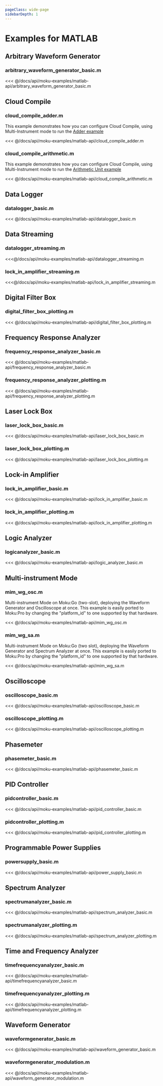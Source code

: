 ```yaml
---
pageClass: wide-page
sidebarDepth: 1
---
```


# Examples for MATLAB
## Arbitrary Waveform Generator

### arbitrary_waveform_generator_basic.m
<<< @/docs/api/moku-examples/matlab-api/arbitrary_waveform_generator_basic.m

## Cloud Compile

### cloud_compile_adder.m

This example demonstrates how you can configure Cloud Compile, using Multi-Instrument mode to run the
[Adder example](https://github.com/liquidinstruments/moku-examples/tree/main/mcc/Basic/Adder)

<<< @/docs/api/moku-examples/matlab-api/cloud_compile_adder.m

### cloud_compile_arithmetic.m

This example demonstrates how you can configure Cloud Compile, using Multi-Instrument mode to run the
[Arithmetic Unit example](https://github.com/liquidinstruments/moku-examples/tree/main/mcc/Moderate/ArithmeticUnit)

<<< @/docs/api/moku-examples/matlab-api/cloud_compile_arithmetic.m

## Data Logger
### datalogger_basic.m
<<< @/docs/api/moku-examples/matlab-api/datalogger_basic.m

## Data Streaming

### datalogger_streaming.m

<<<@/docs/api/moku-examples/matlab-api/datalogger_streaming.m

### lock_in_amplifier_streaming.m

<<<@/docs/api/moku-examples/matlab-api/lock_in_amplifier_streaming.m


## Digital Filter Box
### digital_filter_box_plotting.m
<<< @/docs/api/moku-examples/matlab-api/digital_filter_box_plotting.m


## Frequency Response Analyzer
### frequency_response_analyzer_basic.m
<<< @/docs/api/moku-examples/matlab-api/frequency_response_analyzer_basic.m

### frequency_response_analyzer_plotting.m
<<< @/docs/api/moku-examples/matlab-api/frequency_response_analyzer_plotting.m

## Laser Lock Box
### laser_lock_box_basic.m
<<< @/docs/api/moku-examples/matlab-api/laser_lock_box_basic.m

### laser_lock_box_plotting.m
<<< @/docs/api/moku-examples/matlab-api/laser_lock_box_plotting.m

## Lock-in Amplifier
### lock_in_amplifier_basic.m
<<< @/docs/api/moku-examples/matlab-api/lock_in_amplifier_basic.m

### lock_in_amplifier_plotting.m
<<< @/docs/api/moku-examples/matlab-api/lock_in_amplifier_plotting.m

## Logic Analyzer
### logicanalyzer_basic.m
<<< @/docs/api/moku-examples/matlab-api/logic_analyzer_basic.m

## Multi-instrument Mode
### mim_wg_osc.m

Multi-instrument Mode on Moku:Go (two-slot), deploying the Waveform Generator
and Oscilloscope at once. This example is easily ported to Moku:Pro by changing
the "platform_id" to one supported by that hardware.

<<< @/docs/api/moku-examples/matlab-api/mim_wg_osc.m

### mim_wg_sa.m

Multi-instrument Mode on Moku:Go (two slot), deploying the Waveform Generator
and Spectrum Analyzer at once. This example is easily ported to Moku:Pro by changing
the "platform_id" to one supported by that hardware.

<<< @/docs/api/moku-examples/matlab-api/mim_wg_sa.m

## Oscilloscope
### oscilloscope_basic.m
<<< @/docs/api/moku-examples/matlab-api/oscilloscope_basic.m

### oscilloscope_plotting.m
<<< @/docs/api/moku-examples/matlab-api/oscilloscope_plotting.m

## Phasemeter
### phasemeter_basic.m
<<< @/docs/api/moku-examples/matlab-api/phasemeter_basic.m

## PID Controller
### pidcontroller_basic.m
<<< @/docs/api/moku-examples/matlab-api/pid_controller_basic.m

### pidcontroller_plotting.m
<<< @/docs/api/moku-examples/matlab-api/pid_controller_plotting.m

## Programmable Power Supplies
### powersupply_basic.m
<<< @/docs/api/moku-examples/matlab-api/power_supply_basic.m

## Spectrum Analyzer
### spectrumanalyzer_basic.m
<<< @/docs/api/moku-examples/matlab-api/spectrum_analyzer_basic.m

### spectrumanalyzer_plotting.m
<<< @/docs/api/moku-examples/matlab-api/spectrum_analyzer_plotting.m

## Time and Frequency Analyzer
### timefrequencyanalyzer_basic.m
<<< @/docs/api/moku-examples/matlab-api/timefrequencyanalyzer_basic.m

### timefrequencyanalyzer_plotting.m
<<< @/docs/api/moku-examples/matlab-api/timefrequencyanalyzer_plotting.m

## Waveform Generator
### waveformgenerator_basic.m
<<< @/docs/api/moku-examples/matlab-api/waveform_generator_basic.m

### waveformgenerator_modulation.m
<<< @/docs/api/moku-examples/matlab-api/waveform_generator_modulation.m